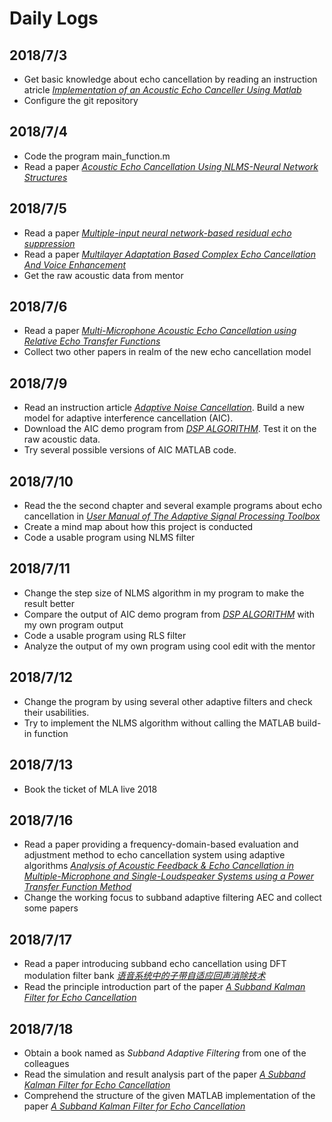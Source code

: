 # Daily Logs
## 2018/7/3
* Get basic knowledge about echo cancellation by reading an instruction atricle [*Implementation of an Acoustic Echo Canceller Using Matlab*](http://scholarcommons.usf.edu/cgi/viewcontent.cgi?article=2452&context=etd)
* Configure the git repository
## 2018/7/4
* Code the program main_function.m
* Read a paper [*Acoustic Echo Cancellation Using NLMS-Neural Network Structures*](https://pdfs.semanticscholar.org/de48/88dc9cca6eef62563940b931a66da43a22b2.pdf)
## 2018/7/5
* Read a paper [*Multiple-input neural network-based residual echo suppression*](https://hal.inria.fr/hal-01723630/file/CARBAJAL_ICASSP_2018.pdf)
* Read a paper [*Multilayer Adaptation Based Complex Echo Cancellation And Voice Enhancement*](https://m.media-amazon.com/images/G/01/amazon.jobs/JunYang_ICASSP2018._CB1520904270_.pdf)
* Get the raw acoustic data from mentor
## 2018/7/6
* Read a paper [*Multi-Microphone Acoustic Echo Cancellation using Relative Echo Transfer Functions*](https://www.researchgate.net/publication/321792298_Multi-Microphone_acoustic_echo_cancellation_using_relative_echo_transfer_functions)
* Collect two other papers in realm of the new echo cancellation model
## 2018/7/9
* Read an instruction article [*Adaptive Noise Cancellation*](http://www.cs.cmu.edu/~aarti/pubs/ANC.pdf). Build a new model for adaptive interference cancellation (AIC).
* Download the AIC demo program from [*DSP ALGORITHM*](https://www.dspalgorithms.com/www/aic/aic.php). Test it on the raw acoustic data.
* Try several possible versions of AIC MATLAB code.
## 2018/7/10
* Read the the second chapter and several example programs about echo cancellation in [*User Manual of The Adaptive Signal Processing Toolbox*](https://www.dspalgorithms.com/www/aspt/maspt/aspt.html)
* Create a mind map about how this project is conducted
* Code a usable program using NLMS filter
## 2018/7/11
* Change the step size of NLMS algorithm in my program to make the result better
* Compare the output of AIC demo program from [*DSP ALGORITHM*](https://www.dspalgorithms.com/www/aic/aic.php) with my own program output
* Code a usable program using RLS filter
* Analyze the output of my own program using cool edit with the mentor
## 2018/7/12
* Change the program by using several other adaptive filters and check their usabilities.
* Try to implement the NLMS algorithm without calling the MATLAB build-in function
## 2018/7/13
* Book the ticket of MLA live 2018
## 2018/7/16
* Read a paper providing a frequency-domain-based evaluation and adjustment method to echo cancellation system using adaptive algorithms [*Analysis of Acoustic Feedback & Echo Cancellation in Multiple-Microphone and Single-Loudspeaker Systems using a Power Transfer Function Method*](http://kom.aau.dk/~jje/pubs/jp/guo_et_al_2011_tsp.pdf)
* Change the working focus to subband adaptive filtering AEC and collect some papers
## 2018/7/17
* Read a paper introducing subband echo cancellation using DFT modulation filter bank [*语音系统中的子带自适应回声消除技术*](http://www.doc88.com/p-7337013452161.html)
* Read the principle introduction part of the paper [*A Subband Kalman Filter for Echo Cancellation*](https://scholarsmine.mst.edu/cgi/viewcontent.cgi?article=8483&context=masters_theses)
## 2018/7/18
* Obtain a book named as *Subband Adaptive Filtering* from one of the colleagues
* Read the simulation and result analysis part of the paper [*A Subband Kalman Filter for Echo Cancellation*](https://scholarsmine.mst.edu/cgi/viewcontent.cgi?article=8483&context=masters_theses)
* Comprehend the structure of the given MATLAB implementation of the paper [*A Subband Kalman Filter for Echo Cancellation*](https://scholarsmine.mst.edu/cgi/viewcontent.cgi?article=8483&context=masters_theses)